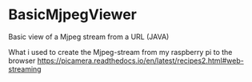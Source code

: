 # BasicMjpegViewer
Basic view of a Mjpeg stream from a URL (JAVA)

What i used to create the Mjpeg-stream from my raspberry pi to the browser
https://picamera.readthedocs.io/en/latest/recipes2.html#web-streaming
